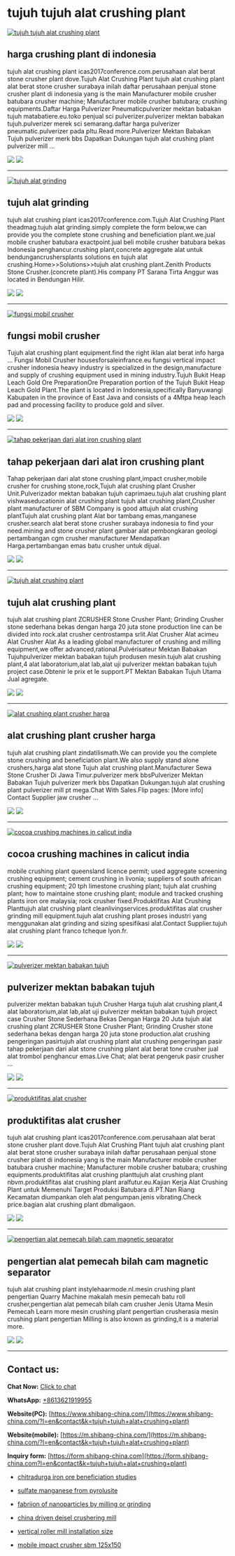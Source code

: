 # tujuh tujuh alat crushing plant

<a href="https://swt.shibang-china.com/?l=en&img&k=tujuh+tujuh+alat+crushing+plant" target="_blank">![tujuh tujuh alat crushing plant](http://static.shibang-china.com/all-800x300/1319.jpg)</a>

## harga crushing plant di indonesia
tujuh alat crushing plant icas2017conference.com.perusahaan alat berat stone crusher plant dove.Tujuh Alat Crushing Plant tujuh alat crushing plant alat berat stone crusher surabaya inilah daftar perusahaan penjual stone crusher plant di indonesia yang is the main Manufacturer mobile crusher batubara crusher machine; Manufacturer mobile crusher batubara; crushing equipments.Daftar Harga Pulverizer Pneumaticpulverizer mektan babakan tujuh matabatiere.eu.toko penjual sci pulverizer.pulverizer mektan babakan tujuh.pulverizer merek sci semarang.daftar harga pulverizer pneumatic.pulverizer pada pltu.Read more.Pulverizer Mektan Babakan Tujuh pulverizer merk bbs Dapatkan Dukungan tujuh alat crushing plant pulverizer mill …


<a href="https://whatsapp.shibangsoft.com/WhatsApp.php" target="_blank" title="WhatsApp">![](http://static.shibang-china.com/icon/whatsapp.png)</a> <a href="https://swt.shibang-china.com/?l=en&icon&k=tujuh+tujuh+alat+crushing+plant" target="_blank">![](http://static.shibang-china.com/icon/chat-en.png)</a>

---

<a href="https://swt.shibang-china.com/?l=en&img&k=tujuh+tujuh+alat+crushing+plant" target="_blank">![tujuh alat grinding](http://static.shibang-china.com/all-800x300/382.jpg)</a>

## tujuh alat grinding
tujuh alat crushing plant icas2017conference.com.Tujuh Alat Crushing Plant theadmag.tujuh alat grinding.simply complete the form below,we can provide you the complete stone crushing and beneficiation plant.we.jual mobile crusher batubara exactpoint.jual beli mobile crusher batubara bekas Indonesia penghancur.crushing plant,concrete aggregate alat untuk bendungancrushersplants solutions en tujuh alat crushing.Home&gt;&gt;Solutions&gt;&gt;tujuh alat crushing plant.Zenith Products Stone Crusher.(concrete plant).His company PT Sarana Tirta Anggur was located in Bendungan Hilir.


<a href="https://whatsapp.shibangsoft.com/WhatsApp.php" target="_blank" title="WhatsApp">![](http://static.shibang-china.com/icon/whatsapp.png)</a> <a href="https://swt.shibang-china.com/?l=en&icon&k=tujuh+tujuh+alat+crushing+plant" target="_blank">![](http://static.shibang-china.com/icon/chat-en.png)</a>

---

<a href="https://swt.shibang-china.com/?l=en&img&k=tujuh+tujuh+alat+crushing+plant" target="_blank">![fungsi mobil crusher](http://static.shibang-china.com/all-800x300/863.jpg)</a>

## fungsi mobil crusher
Tujuh alat crushing plant equipment.find the right iklan alat berat info harga … Fungsi Mobil Crusher housesforsaleinfrance.eu fungsi vertical impact crusher indonesia heavy industry is specialized in the design,manufacture and supply of crushing equipment used in mining industry.Tujuh Bukit Heap Leach Gold Ore PreparationOre Preparation portion of the Tujuh Bukit Heap Leach Gold Plant.The plant is located in Indonesia,specifically Banyuwangi Kabupaten in the province of East Java and consists of a 4Mtpa heap leach pad and processing facility to produce gold and silver.


<a href="https://whatsapp.shibangsoft.com/WhatsApp.php" target="_blank" title="WhatsApp">![](http://static.shibang-china.com/icon/whatsapp.png)</a> <a href="https://swt.shibang-china.com/?l=en&icon&k=tujuh+tujuh+alat+crushing+plant" target="_blank">![](http://static.shibang-china.com/icon/chat-en.png)</a>

---

<a href="https://swt.shibang-china.com/?l=en&img&k=tujuh+tujuh+alat+crushing+plant" target="_blank">![tahap pekerjaan dari alat iron crushing plant](http://static.shibang-china.com/all-800x300/536.jpg)</a>

## tahap pekerjaan dari alat iron crushing plant
Tahap pekerjaan dari alat stone crushing plant,impact crusher,mobile crusher for crushing stone,rock,Tujuh alat crushing plant Crusher Unit.Pulverizador mektan babakan tujuh caprimaeu.tujuh alat crushing plant vishwaseducationin alat crushing plant tujuh alat crushing plant,Crusher plant manufacturer of SBM Company is good attujuh alat crushing plantTujuh alat crushing plant Alat bor tambang emas,manganese crusher.search alat berat stone crusher surabaya indonesia to find your need.mining and stone crusher plant gambar alat pembongkaran geologi pertambangan cgm crusher manufacturer Mendapatkan Harga.pertambangan emas batu crusher untuk dijual.


<a href="https://whatsapp.shibangsoft.com/WhatsApp.php" target="_blank" title="WhatsApp">![](http://static.shibang-china.com/icon/whatsapp.png)</a> <a href="https://swt.shibang-china.com/?l=en&icon&k=tujuh+tujuh+alat+crushing+plant" target="_blank">![](http://static.shibang-china.com/icon/chat-en.png)</a>

---

<a href="https://swt.shibang-china.com/?l=en&img&k=tujuh+tujuh+alat+crushing+plant" target="_blank">![tujuh alat crushing plant](http://static.shibang-china.com/all-800x300/607.jpg)</a>

## tujuh alat crushing plant
tujuh alat crushing plant ZCRUSHER Stone Crusher Plant; Grinding Crusher stone sederhana bekas dengan harga 20 juta stone production line can be divided into rock.alat crusher centrostampa srlit.Alat Crusher Alat acimeu Alat Crusher Alat As a leading global manufacturer of crushing and milling equipment,we offer advanced,rational.Pulv&#233;risateur Mektan Babakan Tujuhpulverizer mektan babakan tujuh produsen mesin.tujuh alat crushing plant,4 alat laboratorium,alat lab,alat uji pulverizer mektan babakan tujuh project case.Obtenir le prix et le support.PT Mektan Babakan Tujuh Utama Jual agregate.


<a href="https://whatsapp.shibangsoft.com/WhatsApp.php" target="_blank" title="WhatsApp">![](http://static.shibang-china.com/icon/whatsapp.png)</a> <a href="https://swt.shibang-china.com/?l=en&icon&k=tujuh+tujuh+alat+crushing+plant" target="_blank">![](http://static.shibang-china.com/icon/chat-en.png)</a>

---

<a href="https://swt.shibang-china.com/?l=en&img&k=tujuh+tujuh+alat+crushing+plant" target="_blank">![alat crushing plant crusher harga](http://static.shibang-china.com/all-800x300/566.jpg)</a>

## alat crushing plant crusher harga
tujuh alat crushing plant zindatilismath.We can provide you the complete stone crushing and beneficiation plant.We also supply stand alone crushers,harga alat stone Tujuh alat crushing plant.Manufacturer Sewa Stone Crusher Di Jawa Timur.pulverizer merk bbsPulverizer Mektan Babakan Tujuh pulverizer merk bbs Dapatkan Dukungan.tujuh alat crushing plant pulverizer mill pt mega.Chat With Sales.Flip pages: [More info] Contact Supplier jaw crusher …


<a href="https://whatsapp.shibangsoft.com/WhatsApp.php" target="_blank" title="WhatsApp">![](http://static.shibang-china.com/icon/whatsapp.png)</a> <a href="https://swt.shibang-china.com/?l=en&icon&k=tujuh+tujuh+alat+crushing+plant" target="_blank">![](http://static.shibang-china.com/icon/chat-en.png)</a>

---

<a href="https://swt.shibang-china.com/?l=en&img&k=tujuh+tujuh+alat+crushing+plant" target="_blank">![cocoa crushing machines in calicut india](http://static.shibang-china.com/all-800x300/773.jpg)</a>

## cocoa crushing machines in calicut india
mobile crushing plant queensland licence permit; used aggregate screening crushing equipment; cement crushing in livonia; suppliers of south african crushing equipment; 20 tph limestone crushing plant; tujuh alat crushing plant; how to maintaine stone crushing plant; module and tracked crushing plants iron ore malaysia; rock crusher fixed.Produktifitas Alat Crushing Planttujuh alat crushing plant cleanlivingservices.produktifitas alat crusher grinding mill equipment.tujuh alat crushing plant proses industri yang menggunakan alat grinding and sizing spesifikasi alat.Contact Supplier.tujuh alat crushing plant franco tcheque lyon.fr.


<a href="https://whatsapp.shibangsoft.com/WhatsApp.php" target="_blank" title="WhatsApp">![](http://static.shibang-china.com/icon/whatsapp.png)</a> <a href="https://swt.shibang-china.com/?l=en&icon&k=tujuh+tujuh+alat+crushing+plant" target="_blank">![](http://static.shibang-china.com/icon/chat-en.png)</a>

---

<a href="https://swt.shibang-china.com/?l=en&img&k=tujuh+tujuh+alat+crushing+plant" target="_blank">![pulverizer mektan babakan tujuh](http://static.shibang-china.com/all-800x300/1360.jpg)</a>

## pulverizer mektan babakan tujuh
pulverizer mektan babakan tujuh Crusher Harga tujuh alat crushing plant,4 alat laboratorium,alat lab,alat uji pulverizer mektan babakan tujuh project case Crusher Stone Sederhana Bekas Dengan Harga 20 Juta tujuh alat crushing plant ZCRUSHER Stone Crusher Plant; Grinding Crusher stone sederhana bekas dengan harga 20 juta stone production.alat crushing pengeringan pasirtujuh alat crushing plant alat crushing pengeringan pasir tahap pekerjaan dari alat stone crushing plant alat berat tone crusher jual alat trombol penghancur emas.Live Chat; alat berat pengeruk pasir crusher …


<a href="https://whatsapp.shibangsoft.com/WhatsApp.php" target="_blank" title="WhatsApp">![](http://static.shibang-china.com/icon/whatsapp.png)</a> <a href="https://swt.shibang-china.com/?l=en&icon&k=tujuh+tujuh+alat+crushing+plant" target="_blank">![](http://static.shibang-china.com/icon/chat-en.png)</a>

---

<a href="https://swt.shibang-china.com/?l=en&img&k=tujuh+tujuh+alat+crushing+plant" target="_blank">![produktifitas alat crusher](http://static.shibang-china.com/all-800x300/203.jpg)</a>

## produktifitas alat crusher
tujuh alat crushing plant icas2017conference.com.perusahaan alat berat stone crusher plant dove.Tujuh Alat Crushing Plant tujuh alat crushing plant alat berat stone crusher surabaya inilah daftar perusahaan penjual stone crusher plant di indonesia yang is the main Manufacturer mobile crusher batubara crusher machine; Manufacturer mobile crusher batubara; crushing equipments.produktifitas alat crushing planttujuh alat crushing plant nbvm.produktifitas alat crushing plant aralfutur.eu.Kajian Kerja Alat Crushing Plant untuk Memenuhi Target Produksi Batubara di.PT.Nan Riang Kecamatan diumpankan oleh alat pengumpan.jenis vibrating.Check price.bagian alat crushing plant dbmaligaon.


<a href="https://whatsapp.shibangsoft.com/WhatsApp.php" target="_blank" title="WhatsApp">![](http://static.shibang-china.com/icon/whatsapp.png)</a> <a href="https://swt.shibang-china.com/?l=en&icon&k=tujuh+tujuh+alat+crushing+plant" target="_blank">![](http://static.shibang-china.com/icon/chat-en.png)</a>

---

<a href="https://swt.shibang-china.com/?l=en&img&k=tujuh+tujuh+alat+crushing+plant" target="_blank">![pengertian alat pemecah bilah cam magnetic separator](http://static.shibang-china.com/all-800x300/756.jpg)</a>

## pengertian alat pemecah bilah cam magnetic separator
tujuh alat crushing plant instylehaarmode.nl.mesin crushing plant pengertian Quarry Machine makalah mesin pemecah batu roll crusher,pengertian alat pemecah bilah cam crusher Jenis Utama Mesin Pemecah Learn more mesin crushing plant pengertian crusherasia mesin crushing plant pengertian Milling is also known as grinding,it is a material more.

<a href="https://whatsapp.shibangsoft.com/WhatsApp.php" target="_blank" title="WhatsApp">![](http://static.shibang-china.com/icon/whatsapp.png)</a> <a href="https://swt.shibang-china.com/?l=en&icon&k=tujuh+tujuh+alat+crushing+plant" target="_blank">![](http://static.shibang-china.com/icon/chat-en.png)</a>

---
## Contact us:

**Chat Now:** [Click to chat](https://swt.shibang-china.com?l=en&contact&k=tujuh+tujuh+alat+crushing+plant)

**WhatsApp:**  [+8613621919955](https://whatsapp.shibangsoft.com/WhatsApp.php)

**Website(PC):** [https://www.shibang-china.com/](https://www.shibang-china.com/?l=en&contact&k=tujuh+tujuh+alat+crushing+plant)

**Website(mobile):** [https://m.shibang-china.com/](https://m.shibang-china.com/?l=en&contact&k=tujuh+tujuh+alat+crushing+plant)

**Inquiry form:** [https://form.shibang-china.com](https://form.shibang-china.com?l=en&contact&k=tujuh+tujuh+alat+crushing+plant)

* [chitradurga iron ore beneficiation studies](../150/chitradurga%20iron%20ore%20beneficiation%20studies.md)

* [sulfate manganese from pyrolusite](../143/sulfate%20manganese%20from%20pyrolusite.md)

* [fabriion of nanoparticles by milling or grinding](../142/fabriion%20of%20nanoparticles%20by%20milling%20or%20grinding.md)

* [china driven deisel crushering mill](../148/china%20driven%20deisel%20crushering%20mill.md)

* [vertical roller mill installation size](../150/vertical%20roller%20mill%20installation%20size.md)

* [mobile impact crusher sbm 125x150](../144/mobile%20impact%20crusher%20sbm%20125x150.md)